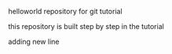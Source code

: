 helloworld repository for git tutorial

this repository is built step by step in the tutorial

adding new line

